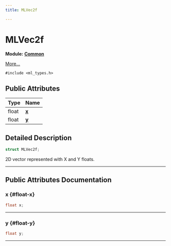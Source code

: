```yaml
---
title: MLVec2f

---
```


# MLVec2f

**Module:** **[Common](/versioned_docs/version-03-Jan-2023/api-ref/api/Modules/group___common/group___common.md)**



 [More...](#detailed-description)


`#include <ml_types.h>`

## Public Attributes

| Type           | Name           |
| -------------- | -------------- |
| float | **[x](/versioned_docs/version-03-Jan-2023/api-ref/api/Modules/group___common/struct_m_l_vec2f.md#float-x)**  |
| float | **[y](/versioned_docs/version-03-Jan-2023/api-ref/api/Modules/group___common/struct_m_l_vec2f.md#float-y)**  |

## Detailed Description

```cpp
struct MLVec2f;
```


2D vector represented with X and Y floats. 





-----------
## Public Attributes Documentation

### x {#float-x}

```cpp
float x;
```






-----------

### y {#float-y}

```cpp
float y;
```






-----------

